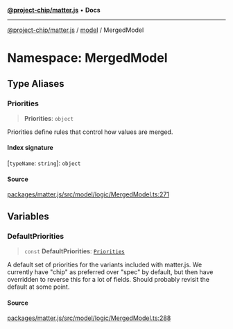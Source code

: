 [**@project-chip/matter.js**](../../../README.md) • **Docs**

***

[@project-chip/matter.js](../../../modules.md) / [model](../../README.md) / MergedModel

# Namespace: MergedModel

## Type Aliases

### Priorities

> **Priorities**: `object`

Priorities define rules that control how values are merged.

#### Index signature

 \[`typeName`: `string`\]: `object`

#### Source

[packages/matter.js/src/model/logic/MergedModel.ts:271](https://github.com/project-chip/matter.js/blob/7a8cbb56b87d4ccf34bec5a9a95ab40a1711324f/packages/matter.js/src/model/logic/MergedModel.ts#L271)

## Variables

### DefaultPriorities

> `const` **DefaultPriorities**: [`Priorities`](README.md#priorities)

A default set of priorities for the variants included with matter.js. We currently have "chip" as preferred over
"spec" by default, but then have overridden to reverse this for a lot of fields.  Should probably revisit the
default at some point.

#### Source

[packages/matter.js/src/model/logic/MergedModel.ts:288](https://github.com/project-chip/matter.js/blob/7a8cbb56b87d4ccf34bec5a9a95ab40a1711324f/packages/matter.js/src/model/logic/MergedModel.ts#L288)
